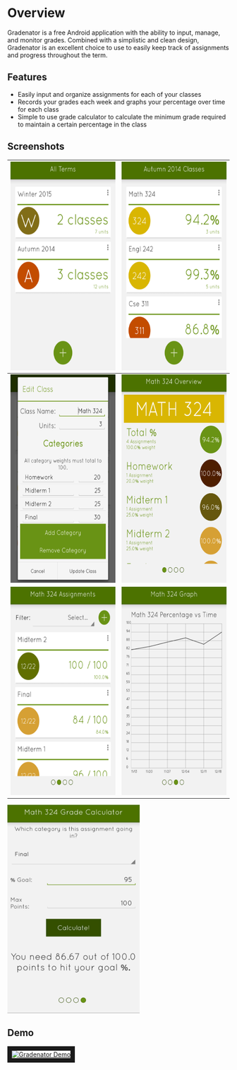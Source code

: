 Overview
==========

Gradenator is a free Android application with the ability to input, manage, and monitor grades. Combined with a simplistic and clean design, Gradenator is an excellent choice to use to easily keep track of assignments and progress throughout the term.

## Features
* Easily input and organize assignments for each of your classes
* Records your grades each week and graphs your percentage over time for each class
* Simple to use grade calculator to calculate the minimum grade required to maintain a certain percentage in the class

## Screenshots
<img src="https://raw.githubusercontent.com/gestone/Gradenator/master/app/src/main/res/screenshots/viewterms.png" height="472.5" width="300"/>  | <img src="https://github.com/gestone/Gradenator/blob/master/app/src/main/res/screenshots/viewallclass.png" height="472.5" width="300" />
------------- | -------------
<img src="https://github.com/gestone/Gradenator/blob/master/app/src/main/res/screenshots/editclass.png" height="472.5" width="300" />  | <img src="https://github.com/gestone/Gradenator/blob/master/app/src/main/res/screenshots/classoverview.png" height="472.5" width="300" />
<img src="https://github.com/gestone/Gradenator/blob/master/app/src/main/res/screenshots/assignments.png" height="472.5" width="300"/>  | <img src="https://github.com/gestone/Gradenator/blob/master/app/src/main/res/screenshots/graph.png" height="472.5" width="300"/>
<img src="https://github.com/gestone/Gradenator/blob/master/app/src/main/res/screenshots/gradecalculator.png" height="472.5" width="300"/>

## Demo
<a href="http://www.youtube.com/watch?feature=player_embedded&v=AcwjC4R_HQM
" target="_blank"><img src="http://img.youtube.com/vi/AcwjC4R_HQM/0.jpg" 
alt="Gradenator Demo" width="533.3333" height="400" border="10" /></a>
